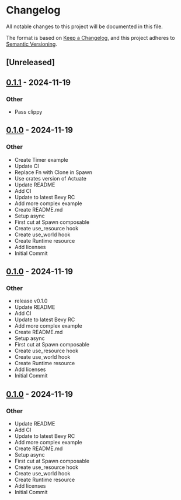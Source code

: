 # Changelog

All notable changes to this project will be documented in this file.

The format is based on [Keep a Changelog](https://keepachangelog.com/en/1.0.0/),
and this project adheres to [Semantic Versioning](https://semver.org/spec/v2.0.0.html).

## [Unreleased]

## [0.1.1](https://github.com/actuate-rs/bevy_mod_actuate/compare/v0.1.0...v0.1.1) - 2024-11-19

### Other

- Pass clippy

## [0.1.0](https://github.com/actuate-rs/bevy_mod_actuate/releases/tag/v0.1.0) - 2024-11-19

### Other

- Create Timer example
- Update CI
- Replace Fn with Clone in Spawn
- Use crates version of Actuate
- Update README
- Add CI
- Update to latest Bevy RC
- Add more complex example
- Create README.md
- Setup async
- First cut at Spawn composable
- Create use_resource hook
- Create use_world hook
- Create Runtime resource
- Add licenses
- Initial Commit

## [0.1.0](https://github.com/actuate-rs/bevy_mod_actuate/releases/tag/v0.1.0) - 2024-11-19

### Other

- release v0.1.0
- Update README
- Add CI
- Update to latest Bevy RC
- Add more complex example
- Create README.md
- Setup async
- First cut at Spawn composable
- Create use_resource hook
- Create use_world hook
- Create Runtime resource
- Add licenses
- Initial Commit

## [0.1.0](https://github.com/actuate-rs/bevy_mod_actuate/releases/tag/v0.1.0) - 2024-11-19

### Other

- Update README
- Add CI
- Update to latest Bevy RC
- Add more complex example
- Create README.md
- Setup async
- First cut at Spawn composable
- Create use_resource hook
- Create use_world hook
- Create Runtime resource
- Add licenses
- Initial Commit
